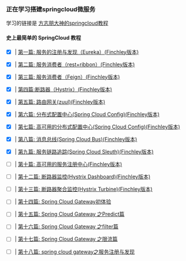 ### 正在学习搭建**springcloud**微服务

学习的链接是 [方志朋大神的springcloud教程](https://www.fangzhipeng.com/spring-cloud.html)

#### 史上最简单的 SpringCloud 教程

- [x]  | [第一篇: 服务的注册与发现（Eureka）(Finchley版本)](http://blog.csdn.net/forezp/article/details/69696915)

- [x]  | [第二篇: 服务消费者（rest+ribbon）(Finchley版本)](http://blog.csdn.net/forezp/article/details/69788938)

- [x]  | [第三篇: 服务消费者（Feign）(Finchley版本)](http://blog.csdn.net/forezp/article/details/69808079)

- [x]  | [第四篇:断路器（Hystrix）(Finchley版本)](http://blog.csdn.net/forezp/article/details/69934399)

- [x]  | [第五篇: 路由网关(zuul)(Finchley版本)](http://blog.csdn.net/forezp/article/details/69939114)

- [x]  | [第六篇: 分布式配置中心(Spring Cloud Config)(Finchley版本)](http://blog.csdn.net/forezp/article/details/70037291)

- [x]  | [第七篇: 高可用的分布式配置中心(Spring Cloud Config)(Finchley版本)](http://blog.csdn.net/forezp/article/details/70037513)

- [x]  | [第八篇: 消息总线(Spring Cloud Bus)(Finchley版本)](http://blog.csdn.net/forezp/article/details/81041062)

- [x]  | [第九篇: 服务链路追踪(Spring Cloud Sleuth)(Finchley版本)](http://blog.csdn.net/forezp/article/details/81041078)

- [ ]  | [第十篇: 高可用的服务注册中心(Finchley版本)](http://blog.csdn.net/forezp/article/details/81041101)

- [ ]  | [第十二篇: 断路器监控(Hystrix Dashboard)(Finchley版本)](http://blog.csdn.net/forezp/article/details/81041113)

- [ ]  | [第十三篇: 断路器聚合监控(Hystrix Turbine)(Finchley版本)](http://blog.csdn.net/forezp/article/details/81041125)

- [ ]  | [第十四篇: Spring Cloud Gateway初体验](https://blog.csdn.net/forezp/article/details/83792388)

- [ ]  | [第十五篇: Spring Cloud Gateway 之Predict篇](https://blog.csdn.net/forezp/article/details/84926662)

- [ ]  | [第十六篇: Spring Cloud Gateway 之filter篇](https://blog.csdn.net/forezp/article/details/85057268)

- [ ]  | [第十七篇: Spring Cloud Gateway 之限流篇](https://blog.csdn.net/forezp/article/details/85081162)

- [ ]  | [第十八篇: spring cloud gateway之服务注册与发现](https://blog.csdn.net/forezp/article/details/85210153)
